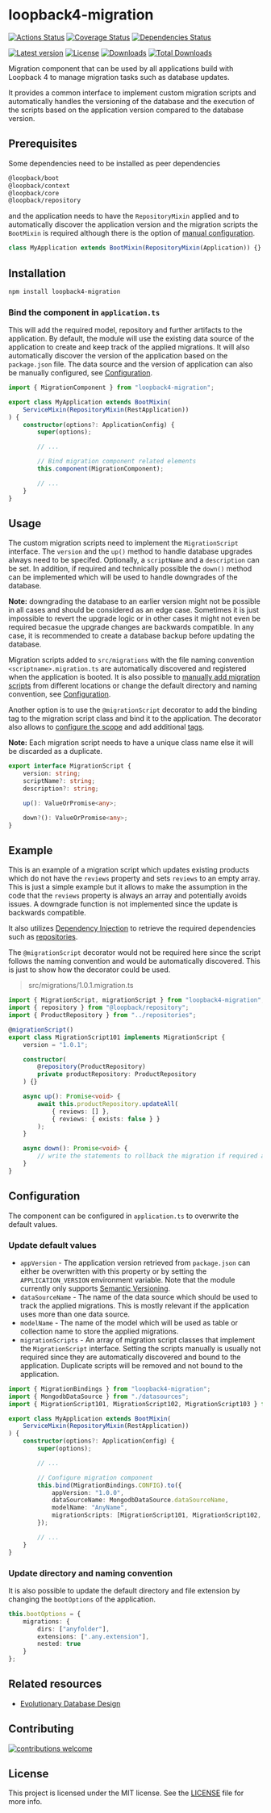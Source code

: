 # loopback4-migration

[![Actions Status](https://github.com/nflaig/loopback4-migration/workflows/build/badge.svg)](https://github.com/nflaig/loopback4-migration/actions)
[![Coverage Status](https://coveralls.io/repos/github/nflaig/loopback4-migration/badge.svg?branch=master)](https://coveralls.io/github/nflaig/loopback4-migration?branch=master)
[![Dependencies Status](https://david-dm.org/nflaig/loopback4-migration/status.svg)](https://david-dm.org/nflaig/loopback4-migration)

[![Latest version](https://img.shields.io/npm/v/loopback4-migration.svg?style=flat-square)](https://www.npmjs.com/package/loopback4-migration)
[![License](https://img.shields.io/github/license/nflaig/loopback4-migration.svg?color=blue&label=License&style=flat-square)](https://github.com/nflaig/loopback4-migration/blob/master/LICENSE)
[![Downloads](https://img.shields.io/npm/dw/loopback4-migration.svg?label=Downloads&style=flat-square&color=blue)](https://www.npmjs.com/package/loopback4-migration)
[![Total Downloads](https://img.shields.io/npm/dt/loopback4-migration.svg?label=Total%20Downloads&style=flat-square&color=blue)](https://www.npmjs.com/package/loopback4-migration)

Migration component that can be used by all applications build with Loopback 4 to manage migration tasks
such as database updates.

It provides a common interface to implement custom migration scripts and automatically handles
the versioning of the database and the execution of the scripts based on the application version
compared to the database version.

## Prerequisites

Some dependencies need to be installed as peer dependencies

```sh
@loopback/boot
@loopback/context
@loopback/core
@loopback/repository
```

and the application needs to have the `RepositoryMixin` applied and to automatically discover the
application version and the migration scripts the `BootMixin` is required although there is the option
of [manual configuration](#configuration).

 ```ts
 class MyApplication extends BootMixin(RepositoryMixin(Application)) {}
 ```

## Installation

```sh
npm install loopback4-migration
```

### Bind the component in `application.ts`

This will add the required model, repository and further artifacts to the application. By default,
the module will use the existing data source of the application to create and keep track of the
applied migrations. It will also automatically discover the version of the application based on the
`package.json` file. The data source and the version of application can also be manually configured,
see [Configuration](#update-default-values).

```ts
import { MigrationComponent } from "loopback4-migration";

export class MyApplication extends BootMixin(
    ServiceMixin(RepositoryMixin(RestApplication))
) {
    constructor(options?: ApplicationConfig) {
        super(options);

        // ...

        // Bind migration component related elements
        this.component(MigrationComponent);

        // ...
    }
}
```

## Usage

The custom migration scripts need to implement the `MigrationScript` interface. The `version` and the
`up()` method to handle database upgrades always need to be specifed. Optionally, a `scriptName` and
a `description` can be set. In addition, if required and technically possible the `down()` method can
be implemented which will be used to handle downgrades of the database.

**Note:** downgrading the database to an earlier version might not be possible in all cases and should
be considered as an edge case. Sometimes it is just impossible to revert the upgrade logic or in other
cases it might not even be required becasue the upgrade changes are backwards compatible. In any case,
it is recommended to create a database backup before updating the database.

Migration scripts added to `src/migrations` with the file naming convention `<scriptname>.migration.ts`
are automatically discovered and registered when the application is booted.
It is also possible to [manually add migration scripts](#update-default-values) from different locations
or change the default directory and naming convention, see [Configuration](#update-directory-and-naming-convention).

Another option is to use the `@migrationScript` decorator to add the binding tag to the migration script class and
bind it to the application.
The decorator also allows to [configure the scope](https://loopback.io/doc/en/lb4/Binding.html#configure-the-scope)
and add additional [tags](https://loopback.io/doc/en/lb4/Binding.html#configure-the-scope).

**Note:** Each migration script needs to have a unique class name else it will be discarded as a duplicate.

```ts
export interface MigrationScript {
    version: string;
    scriptName?: string;
    description?: string;

    up(): ValueOrPromise<any>;

    down?(): ValueOrPromise<any>;
}
```

## Example

This is an example of a migration script which updates existing products which do not have the `reviews`
property and sets `reviews` to an empty array. This is just a simple example but it allows to make the
assumption in the code that the `reviews` property is always an array and potentially avoids issues.
A downgrade function is not implemented since the update is backwards compatible.

It also utilizes [Dependency Injection](https://loopback.io/doc/en/lb4/Dependency-injection.html)
to retrieve the required dependencies such as [repositories](https://loopback.io/doc/en/lb4/Repositories.html).

The `@migrationScript` decorator would not be required here since the script follows the naming convention
and would be automatically discovered. This is just to show how the decorator could be used.

> src/migrations/1.0.1.migration.ts

```ts
import { MigrationScript, migrationScript } from "loopback4-migration";
import { repository } from "@loopback/repository";
import { ProductRepository } from "../repositories";

@migrationScript()
export class MigrationScript101 implements MigrationScript {
    version = "1.0.1";

    constructor(
        @repository(ProductRepository)
        private productRepository: ProductRepository
    ) {}

    async up(): Promise<void> {
        await this.productRepository.updateAll(
            { reviews: [] },
            { reviews: { exists: false } }
        );
    }

    async down(): Promise<void> {
        // write the statements to rollback the migration if required and possible
    }
}
```

## Configuration

The component can be configured in `application.ts` to overwrite the default values.

### Update default values

- `appVersion` - The application version retrieved from `package.json` can either be overwritten with
  this property or by setting the `APPLICATION_VERSION` environment variable. Note that the module
  currently only supports [Semantic Versioning](https://semver.org/).
- `dataSourceName` - The name of the data source which should be used to track the applied migrations.
  This is mostly relevant if the application uses more than one data source.
- `modelName` - The name of the model which will be used as table or collection name to store the applied migrations.
- `migrationScripts` - An array of migration script classes that implement the `MigrationScript` interface.
  Setting the scripts manually is usually not required since they are automatically discovered and bound
  to the application. Duplicate scripts will be removed and not bound to the application.

```ts
import { MigrationBindings } from "loopback4-migration";
import { MongodbDataSource } from "./datasources";
import { MigrationScript101, MigrationScript102, MigrationScript103 } from "./anyfolder";

export class MyApplication extends BootMixin(
    ServiceMixin(RepositoryMixin(RestApplication))
) {
    constructor(options?: ApplicationConfig) {
        super(options);

        // ...

        // Configure migration component
        this.bind(MigrationBindings.CONFIG).to({
            appVersion: "1.0.0",
            dataSourceName: MongodbDataSource.dataSourceName,
            modelName: "AnyName",
            migrationScripts: [MigrationScript101, MigrationScript102, MigrationScript103]
        });

        // ...
    }
}
```

### Update directory and naming convention

It is also possible to update the default directory and file extension by changing the `bootOptions`
of the application.

```ts
this.bootOptions = {
    migrations: {
        dirs: ["anyfolder"],
        extensions: [".any.extension"],
        nested: true
    }
};
```

## Related resources

- [Evolutionary Database Design](https://www.martinfowler.com/articles/evodb.html)

## Contributing

[![contributions welcome](https://img.shields.io/badge/contributions-welcome-brightgreen.svg?style=flat)](https://github.com/nflaig/loopback4-migration/issues)

## License

This project is licensed under the MIT license. See the [LICENSE](LICENSE) file for more info.
